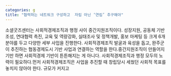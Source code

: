```yaml
---
categories: g
title: "협력하는 네트워크 구성하고  자립 아닌 ‘연립’ 추구해야"
---
```

소셜굿즈센터는 사회적경제조직과 행정 사이 중간지원조직이다. 성장지원, 공동체 기반조성, 연대협력 촉진, 교육 및 역량강화, 실태조사 및 정책개발, 홍보 마케팅 등 크게 6개분야를 두고 다양한 세부 사업을 진행한다. 사회적경제조직 발굴과 육성을 돕고, 완주군이 추진하는 협동경제도시 기반 사업과 연결하는 역할을 한다.중간지원조직이 만들어지기만 하면 사회적경제 기반이 튼튼해지는 게 아니다. 사회적경제조직과 행정 모두의 노력이 필요하다.먼저 사회적경제조직은 사업을 추진할 때 창립당시 세웠던 사회적 목표를 놓치지 않아야 한다. 규모가 커지고